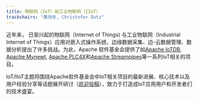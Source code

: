 ```yaml
---
title: 物联网（IoT）和工业物联网（IIoT）
trackchairs: "黄向东, Christofer Dutz"
---
```


近年来， 日渐兴起的物联网（Internet of Things) 与工业物联网（Industrial Internet of Things）应用对嵌入式操作系统、边缘数据采集、边-云数据管理、数据分析提出了许多挑战。为此，Apache 软件基金会提供了如[Apache IoTDB](https://iotdb.apache.org), [Apache Mynewt](https://mynewt.apache.org), [Apache PLC4X](https://plc4x.apache.org)和[Apache Streampipes](https://streampipes.apache.org)等一系列IoT相关的项目。

IoT/IIoT主题将围绕Apache软件基金会中IoT相关项目的最新进展、核心技术以及用户经验分享等话题展开研讨（[欢迎投稿](https://acasia2021.jamhosted.net/)），致力于打造成IoT应用用户和开发者们的技术盛宴。
